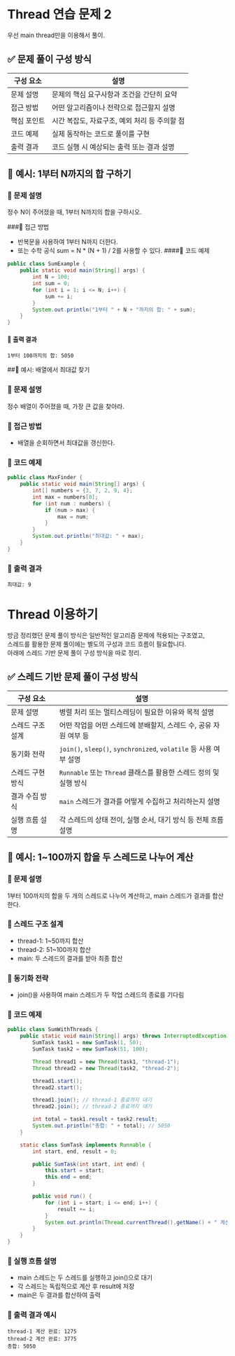 # Thread 연습 문제 2
우선 main thread만을 이용해서 풀이.

## ✅ 문제 풀이 구성 방식

| 구성 요소     | 설명                                                                 |
|---------------|----------------------------------------------------------------------|
| 문제 설명     | 문제의 핵심 요구사항과 조건을 간단히 요약                           |
| 접근 방법     | 어떤 알고리즘이나 전략으로 접근할지 설명                             |
| 핵심 포인트   | 시간 복잡도, 자료구조, 예외 처리 등 주의할 점                        |
| 코드 예제     | 실제 동작하는 코드로 풀이를 구현                                     |
| 출력 결과     | 코드 실행 시 예상되는 출력 또는 결과 설명                            |

## 🧪 예시: 1부터 N까지의 합 구하기
### 🔹 문제 설명
정수 N이 주어졌을 때, 1부터 N까지의 합을 구하시오.

###🔹 접근 방법
- 반복문을 사용하여 1부터 N까지 더한다.
- 또는 수학 공식 sum = N * (N + 1) / 2를 사용할 수 있다.
####🔹 코드 예제
```java
public class SumExample {
    public static void main(String[] args) {
        int N = 100;
        int sum = 0;
        for (int i = 1; i <= N; i++) {
            sum += i;
        }
        System.out.println("1부터 " + N + "까지의 합: " + sum);
    }
}
```

#### 🔹 출력 결과
```
1부터 100까지의 합: 5050
```

##🧪 예시: 배열에서 최대값 찾기
### 🔹 문제 설명
정수 배열이 주어졌을 때, 가장 큰 값을 찾아라.

### 🔹 접근 방법
- 배열을 순회하면서 최대값을 갱신한다.
### 🔹 코드 예제
```java
public class MaxFinder {
    public static void main(String[] args) {
        int[] numbers = {3, 7, 2, 9, 4};
        int max = numbers[0];
        for (int num : numbers) {
            if (num > max) {
                max = num;
            }
        }
        System.out.println("최대값: " + max);
    }
}
```

### 🔹 출력 결과
```
최대값: 9
```

# Thread 이용하기

방금 정리했던 문제 풀이 방식은 일반적인 알고리즘 문제에 적용되는 구조였고,  
스레드를 활용한 문제 풀이에는 별도의 구성과 코드 흐름이 필요합니다.  
아래에 스레드 기반 문제 풀이 구성 방식을 따로 정리.

## ✅ 스레드 기반 문제 풀이 구성 방식

| 구성 요소         | 설명                                                                 |
|--------------------|----------------------------------------------------------------------|
| 문제 설명         | 병렬 처리 또는 멀티스레딩이 필요한 이유와 목적 설명                  |
| 스레드 구조 설계   | 어떤 작업을 어떤 스레드에 분배할지, 스레드 수, 공유 자원 여부 등     |
| 동기화 전략        | `join()`, `sleep()`, `synchronized`, `volatile` 등 사용 여부 설명     |
| 스레드 구현 방식   | `Runnable` 또는 `Thread` 클래스를 활용한 스레드 정의 및 실행 방식     |
| 결과 수집 방식     | `main` 스레드가 결과를 어떻게 수집하고 처리하는지 설명               |
| 실행 흐름 설명     | 각 스레드의 상태 전이, 실행 순서, 대기 방식 등 전체 흐름 설명         |


## 🧪 예시: 1~100까지 합을 두 스레드로 나누어 계산

### 🔹 문제 설명
1부터 100까지의 합을 두 개의 스레드로 나누어 계산하고, main 스레드가 결과를 합산한다.

### 🔹 스레드 구조 설계
- thread-1: 1~50까지 합산
- thread-2: 51~100까지 합산
- main: 두 스레드의 결과를 받아 최종 합산

### 🔹 동기화 전략
- join()을 사용하여 main 스레드가 두 작업 스레드의 종료를 기다림

### 🔹 코드 예제
```java
public class SumWithThreads {
    public static void main(String[] args) throws InterruptedException {
        SumTask task1 = new SumTask(1, 50);
        SumTask task2 = new SumTask(51, 100);

        Thread thread1 = new Thread(task1, "thread-1");
        Thread thread2 = new Thread(task2, "thread-2");

        thread1.start();
        thread2.start();

        thread1.join(); // thread-1 종료까지 대기
        thread2.join(); // thread-2 종료까지 대기

        int total = task1.result + task2.result;
        System.out.println("총합: " + total); // 5050
    }

    static class SumTask implements Runnable {
        int start, end, result = 0;

        public SumTask(int start, int end) {
            this.start = start;
            this.end = end;
        }

        public void run() {
            for (int i = start; i <= end; i++) {
                result += i;
            }
            System.out.println(Thread.currentThread().getName() + " 계산 완료: " + result);
        }
    }
}
```

### 🔹 실행 흐름 설명
- main 스레드는 두 스레드를 실행하고 join()으로 대기
- 각 스레드는 독립적으로 계산 후 result에 저장
- main은 두 결과를 합산하여 출력

### 🔹 출력 결과 예시
```
thread-1 계산 완료: 1275
thread-2 계산 완료: 3775
총합: 5050
```



